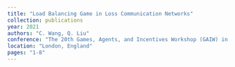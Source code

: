```yaml
---
title: "Load Balancing Game in Loss Communication Networks"
collection: publications
year: 2021
authors: "C. Wang, Q. Liu"
conference: "The 20th Games, Agents, and Incentives Workshop (GAIW) in International Conference on Autonomous Agents and Multiagent Systems (AAMAS)"
location: "London, England"
pages: "1-8"
---
```

